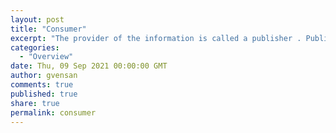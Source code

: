 ```yaml
---
layout: post
title: "Consumer"
excerpt: "The provider of the information is called a publisher . Publishers supply information about a subject without needing to know anything about the consumers. The consumer of the information is called a subscriber ."
categories:
  - "Overview"
date: Thu, 09 Sep 2021 00:00:00 GMT
author: gvensan
comments: true
published: true
share: true
permalink: consumer
---
```

